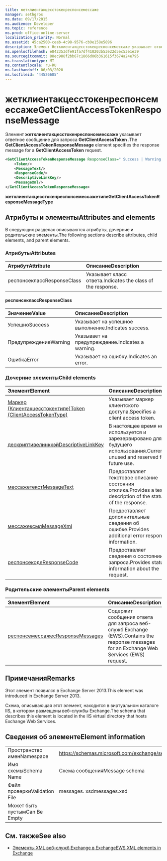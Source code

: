 ```yaml
---
title: жетклиентакцесстокенреспонсемессаже
manager: sethgros
ms.date: 09/17/2015
ms.audience: Developer
ms.topic: reference
ms.prod: office-online-server
localization_priority: Normal
ms.assetid: 45ca2500-ceab-4c98-9576-cb9e158e5896
description: Элемент Жетклиентакцесстокенреспонсемессаже указывает ответное сообщение для запроса GetClientAccessToken.
ms.openlocfilehash: e842353dfe91fa7df410203b53e22d5ec53e1e39
ms.sourcegitcommit: 88ec988f2bb67c1866d06b361615f3674a24e795
ms.translationtype: MT
ms.contentlocale: ru-RU
ms.lasthandoff: 06/03/2020
ms.locfileid: "44526685"
---
```

# <a name="getclientaccesstokenresponsemessage"></a><span data-ttu-id="32eed-103">жетклиентакцесстокенреспонсемессаже</span><span class="sxs-lookup"><span data-stu-id="32eed-103">GetClientAccessTokenResponseMessage</span></span>

<span data-ttu-id="32eed-104">Элемент **жетклиентакцесстокенреспонсемессаже** указывает ответное сообщение для запроса **GetClientAccessToken** .</span><span class="sxs-lookup"><span data-stu-id="32eed-104">The **GetClientAccessTokenResponseMessage** element specifies the response message for a **GetClientAccessToken** request.</span></span> 
  
```XML
<GetClientAccessTokenResponseMessage ResponseClass=" Success | Warning | Error ">
    <Token/>
    <MessageText/>
    <ResponseCode/>
    <DescriptiveLinkKey/>
    <MessageXml/>
</GetClientAccessTokenResponseMessage>
```

 <span data-ttu-id="32eed-105">**жетклиентакцесстокенреспонсемессажетипе**</span><span class="sxs-lookup"><span data-stu-id="32eed-105">**GetClientAccessTokenResponseMessageType**</span></span>
## <a name="attributes-and-elements"></a><span data-ttu-id="32eed-106">Атрибуты и элементы</span><span class="sxs-lookup"><span data-stu-id="32eed-106">Attributes and elements</span></span>

<span data-ttu-id="32eed-107">В следующих разделах описываются атрибуты, дочерние и родительские элементы.</span><span class="sxs-lookup"><span data-stu-id="32eed-107">The following sections describe attributes, child elements, and parent elements.</span></span>
  
### <a name="attributes"></a><span data-ttu-id="32eed-108">Атрибуты</span><span class="sxs-lookup"><span data-stu-id="32eed-108">Attributes</span></span>

|<span data-ttu-id="32eed-109">**Атрибут**</span><span class="sxs-lookup"><span data-stu-id="32eed-109">**Attribute**</span></span>|<span data-ttu-id="32eed-110">**Описание**</span><span class="sxs-lookup"><span data-stu-id="32eed-110">**Description**</span></span>|
|:-----|:-----|
|<span data-ttu-id="32eed-111">респонсекласс</span><span class="sxs-lookup"><span data-stu-id="32eed-111">ResponseClass</span></span>  <br/> |<span data-ttu-id="32eed-112">Указывает класс ответа.</span><span class="sxs-lookup"><span data-stu-id="32eed-112">Indicates the class of the response.</span></span>  <br/> |
   
#### <a name="responseclass"></a><span data-ttu-id="32eed-113">респонсекласс</span><span class="sxs-lookup"><span data-stu-id="32eed-113">ResponseClass</span></span>

|<span data-ttu-id="32eed-114">**Значение**</span><span class="sxs-lookup"><span data-stu-id="32eed-114">**Value**</span></span>|<span data-ttu-id="32eed-115">**Описание**</span><span class="sxs-lookup"><span data-stu-id="32eed-115">**Description**</span></span>|
|:-----|:-----|
|<span data-ttu-id="32eed-116">Успешно</span><span class="sxs-lookup"><span data-stu-id="32eed-116">Success</span></span>  <br/> |<span data-ttu-id="32eed-117">Указывает на успешное выполнение.</span><span class="sxs-lookup"><span data-stu-id="32eed-117">Indicates success.</span></span>  <br/> |
|<span data-ttu-id="32eed-118">Предупреждение</span><span class="sxs-lookup"><span data-stu-id="32eed-118">Warning</span></span>  <br/> |<span data-ttu-id="32eed-119">Указывает на предупреждение.</span><span class="sxs-lookup"><span data-stu-id="32eed-119">Indicates a warning.</span></span>  <br/> |
|<span data-ttu-id="32eed-120">Ошибка</span><span class="sxs-lookup"><span data-stu-id="32eed-120">Error</span></span>  <br/> |<span data-ttu-id="32eed-121">Указывает на ошибку.</span><span class="sxs-lookup"><span data-stu-id="32eed-121">Indicates an error.</span></span>  <br/> |
   
### <a name="child-elements"></a><span data-ttu-id="32eed-122">Дочерние элементы</span><span class="sxs-lookup"><span data-stu-id="32eed-122">Child elements</span></span>

|<span data-ttu-id="32eed-123">**Элемент**</span><span class="sxs-lookup"><span data-stu-id="32eed-123">**Element**</span></span>|<span data-ttu-id="32eed-124">**Описание**</span><span class="sxs-lookup"><span data-stu-id="32eed-124">**Description**</span></span>|
|:-----|:-----|
|[<span data-ttu-id="32eed-125">Маркер (Клиентакцесстокентипе)</span><span class="sxs-lookup"><span data-stu-id="32eed-125">Token (ClientAccessTokenType)</span></span>](token-clientaccesstokentype.md) <br/> |<span data-ttu-id="32eed-126">Указывает маркер клиентского доступа.</span><span class="sxs-lookup"><span data-stu-id="32eed-126">Specifies a client access token.</span></span>  <br/> |
|[<span data-ttu-id="32eed-127">дескриптивелинккэй</span><span class="sxs-lookup"><span data-stu-id="32eed-127">DescriptiveLinkKey</span></span>](descriptivelinkkey.md) <br/> |<span data-ttu-id="32eed-128">В настоящее время не используется и зарезервировано для будущего использования.</span><span class="sxs-lookup"><span data-stu-id="32eed-128">Currently unused and reserved for future use.</span></span>  <br/> |
|[<span data-ttu-id="32eed-129">мессажетекст</span><span class="sxs-lookup"><span data-stu-id="32eed-129">MessageText</span></span>](messagetext.md) <br/> |<span data-ttu-id="32eed-130">Предоставляет текстовое описание состояния отклика.</span><span class="sxs-lookup"><span data-stu-id="32eed-130">Provides a text description of the status of the response.</span></span>  <br/> |
|[<span data-ttu-id="32eed-131">мессажексмл</span><span class="sxs-lookup"><span data-stu-id="32eed-131">MessageXml</span></span>](messagexml.md) <br/> |<span data-ttu-id="32eed-132">Предоставляет дополнительные сведения об ошибке.</span><span class="sxs-lookup"><span data-stu-id="32eed-132">Provides additional error response information.</span></span>  <br/> |
|[<span data-ttu-id="32eed-133">респонсекоде</span><span class="sxs-lookup"><span data-stu-id="32eed-133">ResponseCode</span></span>](responsecode.md) <br/> |<span data-ttu-id="32eed-134">Предоставляет сведения о состоянии запроса.</span><span class="sxs-lookup"><span data-stu-id="32eed-134">Provides status information about the request.</span></span>  <br/> |
   
### <a name="parent-elements"></a><span data-ttu-id="32eed-135">Родительские элементы</span><span class="sxs-lookup"><span data-stu-id="32eed-135">Parent elements</span></span>

|<span data-ttu-id="32eed-136">**Элемент**</span><span class="sxs-lookup"><span data-stu-id="32eed-136">**Element**</span></span>|<span data-ttu-id="32eed-137">**Описание**</span><span class="sxs-lookup"><span data-stu-id="32eed-137">**Description**</span></span>|
|:-----|:-----|
|[<span data-ttu-id="32eed-138">респонсемессажес</span><span class="sxs-lookup"><span data-stu-id="32eed-138">ResponseMessages</span></span>](responsemessages.md) <br/> |<span data-ttu-id="32eed-139">Содержит сообщения ответа для запроса веб-служб Exchange (EWS).</span><span class="sxs-lookup"><span data-stu-id="32eed-139">Contains the response messages for an Exchange Web Services (EWS) request.</span></span>  <br/> |
   
## <a name="remarks"></a><span data-ttu-id="32eed-140">Примечания</span><span class="sxs-lookup"><span data-stu-id="32eed-140">Remarks</span></span>

<span data-ttu-id="32eed-141">Этот элемент появился в Exchange Server 2013.</span><span class="sxs-lookup"><span data-stu-id="32eed-141">This element was introduced in Exchange Server 2013.</span></span>
  
<span data-ttu-id="32eed-142">Схема, описывающая этот элемент, находится в виртуальном каталоге IIS, в котором размещены веб-службы Exchange.</span><span class="sxs-lookup"><span data-stu-id="32eed-142">The schema that describes this element is located in the IIS virtual directory that hosts Exchange Web Services.</span></span>
  
## <a name="element-information"></a><span data-ttu-id="32eed-143">Сведения об элементе</span><span class="sxs-lookup"><span data-stu-id="32eed-143">Element information</span></span>

|||
|:-----|:-----|
|<span data-ttu-id="32eed-144">Пространство имен</span><span class="sxs-lookup"><span data-stu-id="32eed-144">Namespace</span></span>  <br/> |https://schemas.microsoft.com/exchange/services/2006/messages  <br/> |
|<span data-ttu-id="32eed-145">Имя схемы</span><span class="sxs-lookup"><span data-stu-id="32eed-145">Schema Name</span></span>  <br/> |<span data-ttu-id="32eed-146">Схема сообщения</span><span class="sxs-lookup"><span data-stu-id="32eed-146">Message schema</span></span>  <br/> |
|<span data-ttu-id="32eed-147">Файл проверки</span><span class="sxs-lookup"><span data-stu-id="32eed-147">Validation File</span></span>  <br/> |<span data-ttu-id="32eed-148">messages. xsd</span><span class="sxs-lookup"><span data-stu-id="32eed-148">messages.xsd</span></span>  <br/> |
|<span data-ttu-id="32eed-149">Может быть пустым</span><span class="sxs-lookup"><span data-stu-id="32eed-149">Can Be Empty</span></span>  <br/> ||
   
## <a name="see-also"></a><span data-ttu-id="32eed-150">См. также</span><span class="sxs-lookup"><span data-stu-id="32eed-150">See also</span></span>



- [<span data-ttu-id="32eed-151">Элементы XML веб-служб Exchange в Exchange</span><span class="sxs-lookup"><span data-stu-id="32eed-151">EWS XML elements in Exchange</span></span>](ews-xml-elements-in-exchange.md)

